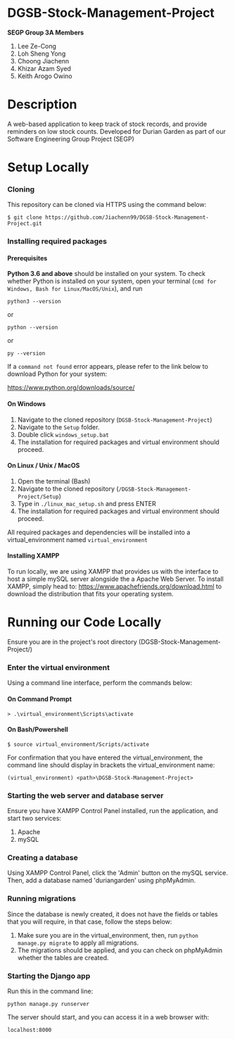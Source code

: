 # DGSB-Stock-Management-Project
**__SEGP Group 3A Members__**
1. Lee Ze-Cong
2. Loh Sheng Yong
3. Choong Jiachenn
4. Khizar Azam Syed
5. Keith Arogo Owino

# Description
A web-based application to keep track of stock records, and provide reminders on low stock counts. Developed for Durian Garden as part of our Software Engineering Group Project (SEGP)

# Setup Locally
### Cloning
This repository can be cloned via HTTPS using the command below:
```
$ git clone https://github.com/Jiachenn99/DGSB-Stock-Management-Project.git
```

### Installing required packages
#### Prerequisites 
**Python 3.6 and above** should be installed on your system. To check whether Python is installed on your system, open your terminal (`cmd for Windows, Bash for Linux/MacOS/Unix`), and run 
```
python3 --version
```
or
```
python --version 
```
or
```
py --version
```

If a `command not found` error appears, please refer to the link below to download Python for your system:

https://www.python.org/downloads/source/

#### On Windows
1. Navigate to the cloned repository (`DGSB-Stock-Management-Project`)
2. Navigate to the `Setup` folder.
3. Double click `windows_setup.bat`
4. The installation for required packages and virtual environment should proceed.

#### On Linux / Unix / MacOS
1. Open the terminal (Bash)
2. Navigate to the cloned repository (`/DGSB-Stock-Management-Project/Setup`)
3. Type in `./linux_mac_setup.sh` and press ENTER
4. The installation for required packages and virtual environment should proceed.

All required packages and dependencies will be installed into a virtual_environment named `virtual_environment`

#### Installing XAMPP
To run locally, we are using XAMPP that provides us with the interface to host a simple mySQL server alongside the a Apache Web Server. To install XAMPP, simply head to: https://www.apachefriends.org/download.html to download the distribution that fits your operating system.

# Running our Code Locally
Ensure you are in the project's root directory (DGSB-Stock-Management-Project/)
### Enter the virtual environment
Using a command line interface, perform the commands below:
#### On Command Prompt
```
> .\virtual_environment\Scripts\activate
```
#### On Bash/Powershell
```
$ source virtual_environment/Scripts/activate
```
For confirmation that you have entered the virtual_environment, the command line should display in brackets the virtual_environment name:
```
(virtual_environment) <path>\DGSB-Stock-Management-Project>
```

### Starting the web server and database server
Ensure you have XAMPP Control Panel installed, run the application, and start two services:
1. Apache
2. mySQL

### Creating a database
Using XAMPP Control Panel, click the 'Admin' button on the mySQL service. Then, add a database named 'duriangarden' using phpMyAdmin.

### Running migrations
Since the database is newly created, it does not have the fields or tables that you will require, in that case, follow the steps below:
1. Make sure you are in the virtual_environment, then, run `python manage.py migrate` to apply all migrations.
2. The migrations should be applied, and you can check on phpMyAdmin whether the tables are created.

### Starting the Django app
Run this in the command line:
```
python manage.py runserver
```
The server should start, and you can access it in a web browser with:
```
localhost:8000
```
